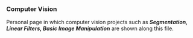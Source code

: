 ### Computer Vision
Personal page in which computer vision projects such as ***Segmentation, Linear Filters, Basic Image Manipulation*** are shown along this file.

